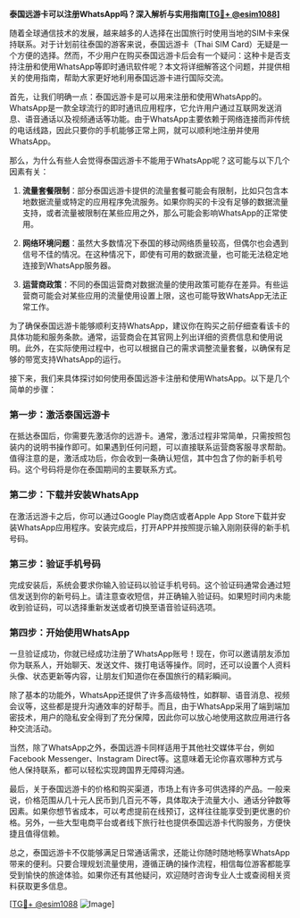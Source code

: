 **泰国远游卡可以注册WhatsApp吗？深入解析与实用指南[[TG💪+ @esim1088](https://t.me/s/esim1088)]**

随着全球通信技术的发展，越来越多的人选择在出国旅行时使用当地的SIM卡来保持联系。对于计划前往泰国的游客来说，泰国远游卡（Thai SIM Card）无疑是一个方便的选择。然而，不少用户在购买泰国远游卡后会有一个疑问：这种卡是否支持注册和使用WhatsApp等即时通讯软件呢？本文将详细解答这个问题，并提供相关的使用指南，帮助大家更好地利用泰国远游卡进行国际交流。

首先，让我们明确一点：泰国远游卡是可以用来注册和使用WhatsApp的。WhatsApp是一款全球流行的即时通讯应用程序，它允许用户通过互联网发送消息、语音通话以及视频通话等功能。由于WhatsApp主要依赖于网络连接而非传统的电话线路，因此只要你的手机能够正常上网，就可以顺利地注册并使用WhatsApp。

那么，为什么有些人会觉得泰国远游卡不能用于WhatsApp呢？这可能与以下几个因素有关：

1. **流量套餐限制**：部分泰国远游卡提供的流量套餐可能会有限制，比如只包含本地数据流量或特定的应用程序免流服务。如果你购买的卡没有足够的数据流量支持，或者流量被限制在某些应用之外，那么可能会影响WhatsApp的正常使用。

2. **网络环境问题**：虽然大多数情况下泰国的移动网络质量较高，但偶尔也会遇到信号不佳的情况。在这种情况下，即使有可用的数据流量，也可能无法稳定地连接到WhatsApp服务器。

3. **运营商政策**：不同的泰国运营商对数据流量的使用政策可能存在差异。有些运营商可能会对某些应用的流量使用设置上限，这也可能导致WhatsApp无法正常工作。

为了确保泰国远游卡能够顺利支持WhatsApp，建议你在购买之前仔细查看该卡的具体功能和服务条款。通常，运营商会在其官网上列出详细的资费信息和使用说明。此外，在实际使用过程中，也可以根据自己的需求调整流量套餐，以确保有足够的带宽支持WhatsApp的运行。

接下来，我们来具体探讨如何使用泰国远游卡注册和使用WhatsApp。以下是几个简单的步骤：

### 第一步：激活泰国远游卡

在抵达泰国后，你需要先激活你的远游卡。通常，激活过程非常简单，只需按照包装内的说明书操作即可。如果遇到任何问题，可以直接联系运营商客服寻求帮助。值得注意的是，激活成功后，你会收到一条确认短信，其中包含了你的新手机号码。这个号码将是你在泰国期间的主要联系方式。

### 第二步：下载并安装WhatsApp

在激活远游卡之后，你可以通过Google Play商店或者Apple App Store下载并安装WhatsApp应用程序。安装完成后，打开APP并按照提示输入刚刚获得的新手机号码。

### 第三步：验证手机号码

完成安装后，系统会要求你输入验证码以验证手机号码。这个验证码通常会通过短信发送到你的新号码上。请注意查收短信，并正确输入验证码。如果短时间内未能收到验证码，可以选择重新发送或者切换至语音验证码选项。

### 第四步：开始使用WhatsApp

一旦验证成功，你就已经成功注册了WhatsApp账号！现在，你可以邀请朋友添加你为联系人，开始聊天、发送文件、拨打电话等操作。同时，还可以设置个人资料头像、状态更新等内容，让朋友们知道你在泰国旅行的精彩瞬间。

除了基本的功能外，WhatsApp还提供了许多高级特性，如群聊、语音消息、视频会议等，这些都是提升沟通效率的好帮手。而且，由于WhatsApp采用了端到端加密技术，用户的隐私安全得到了充分保障，因此你可以放心地使用这款应用进行各种交流活动。

当然，除了WhatsApp之外，泰国远游卡同样适用于其他社交媒体平台，例如Facebook Messenger、Instagram Direct等。这意味着无论你喜欢哪种方式与他人保持联系，都可以轻松实现跨国界无障碍沟通。

最后，关于泰国远游卡的价格和购买渠道，市场上有许多可供选择的产品。一般来说，价格范围从几十元人民币到几百元不等，具体取决于流量大小、通话分钟数等因素。如果你想节省成本，可以考虑提前在线预订，这样往往能享受到更优惠的价格。另外，一些大型电商平台或者线下旅行社也提供泰国远游卡代购服务，方便快捷且值得信赖。

总之，泰国远游卡不仅能够满足日常通话需求，还能让你随时随地畅享WhatsApp带来的便利。只要合理规划流量使用，遵循正确的操作流程，相信每位游客都能享受到愉快的旅途体验。如果你还有其他疑问，欢迎随时咨询专业人士或查阅相关资料获取更多信息。

[[TG💪+ @esim1088](https://t.me/s/esim1088) ![Image](https://i.postimg.cc/4NQfJmqS/Snipaste-2025-05-13-00-14-12.png)]